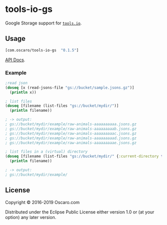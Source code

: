 # tools-io-gs

Google Storage support for [`tools.io`](https://github.com/oscaro/tools-io).

## Usage

```clojure
[com.oscaro/tools-io-gs  "0.1.5"]
```

[API Docs](https://cljdoc.org/d/com.oscaro/tools-io-gs/0.1.5/doc/readme).

### Example

```clojure
;read json
(doseq [x (read-jsons-file "gs://bucket/sample.jsons.gz")]
  (println x))

; list files
(doseq [filename (list-files "gs://bucket/mydir/")]
  (println filename))

; -> output:
; gs://bucket/mydir/example/raw-animals-aaaaaaaaaa.jsons.gz
; gs://bucket/mydir/example/raw-animals-aaaaaaaaab.jsons.gz
; gs://bucket/mydir/example/raw-animals-aaaaaaaaac.jsons.gz
; gs://bucket/mydir/example/raw-animals-aaaaaaaaad.jsons.gz
; gs://bucket/mydir/example/raw-animals-aaaaaaaaae.jsons.gz

; list files in a (virtual) directory
(doseq [filename (list-files "gs://bucket/mydir/" {:current-directory true})]
  (println filename))

; -> output:
; gs://bucket/mydir/example/
```

## License

Copyright © 2016-2019 Oscaro.com

Distributed under the Eclipse Public License either version 1.0 or (at your
option) any later version.

